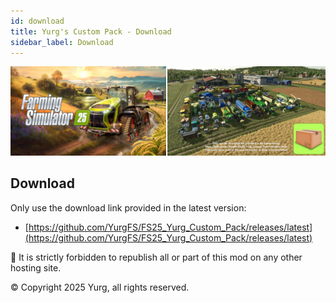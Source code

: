 ```yaml
---
id: download
title: Yurg's Custom Pack - Download
sidebar_label: Download
---
```

[![](modHeader.png)](modScreen.png)

## Download

Only use the download link provided in the latest version:
- [https://github.com/YurgFS/FS25_Yurg_Custom_Pack/releases/latest](https://github.com/YurgFS/FS25_Yurg_Custom_Pack/releases/latest)

🚫 It is strictly forbidden to republish all or part of this mod on any other hosting site.

©️ Copyright 2025 Yurg, all rights reserved.